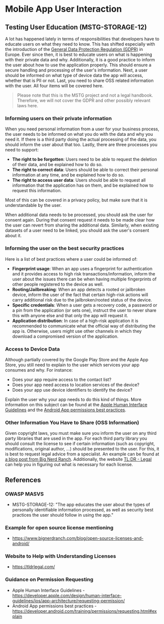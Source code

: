 # Mobile App User Interaction

## Testing User Education (MSTG-STORAGE-12)

A lot has happened lately in terms of responsibilities that developers have to
educate users on what they need to know. This has shifted especially with the
introduction of the
[General Data Protection Regulation (GDPR)](https://gdpr-info.eu/ "GDPR") in
Europe. Ever since then, it is best to educate users on what is happening with
their private data and why. Additionally, it is a good practice to inform the
user about how to use the application properly. This should ensure a secure
handling and processing of the user's information. Next, a user should be
informed on what type of device data the app will access, whether that is PII or
not. Last, you need to share OSS related information with the user. All four
items will be covered here.

> Please note that this is the MSTG project and not a legal handbook. Therefore,
> we will not cover the GDPR and other possibly relevant laws here.

### Informing users on their private information

When you need personal information from a user for your business process, the
user needs to be informed on what you do with the data and why you need it. If
there is a third party doing the actual processing of the data, you should
inform the user about that too. Lastly, there are three processes you need to
support:

- **The right to be forgotten**: Users need to be able to request the deletion
  of their data, and be explained how to do so.
- **The right to correct data**: Users should be able to correct their personal
  information at any time, and be explained how to do so.
- **The right to access user data**: Users should be able to request all
  information that the application has on them, and be explained how to request
  this information.

Most of this can be covered in a privacy policy, but make sure that it is
understandable by the user.

When additional data needs to be processed, you should ask the user for consent
again. During that consent request it needs to be made clear how the user can
revert from sharing the additional data. Similarly, when existing datasets of a
user need to be linked, you should ask the user's consent about it.

### Informing the user on the best security practices

Here is a list of best practices where a user could be informed of:

- **Fingerprint usage**: When an app uses a fingerprint for authentication and
  it provides access to high risk transactions/information, inform the user
  about the issues there can be when having multiple fingerprints of other
  people registered to the device as well.
- **Rooting/Jailbreaking**: When an app detects a rooted or jailbroken device,
  inform the user of the fact that certain high-risk actions will carry
  additional risk due to the jailbroken/rooted status of the device.
- **Specific credentials**: When a user gets a recovery code, a password or a
  pin from the application (or sets one), instruct the user to never share this
  with anyone else and that only the app will request it.
- **Application distribution**: In case of a high-risk application it is
  recommended to communicate what the official way of distributing the app is.
  Otherwise, users might use other channels in which they download a compromised
  version of the application.

### Access to Device Data

Although partially covered by the Google Play Store and the Apple App Store, you
still need to explain to the user which services your app consumes and why. For
instance:

- Does your app require access to the contact list?
- Does your app need access to location services of the device?
- Does your app use device identifiers to identify the device?

Explain the user why your app needs to do this kind of things. More information
on this subject can be found at the
[Apple Human Interface Guidelines](https://developer.apple.com/design/human-interface-guidelines/ios/app-architecture/requesting-permission/ "Apple Human Interface Guidelines")
and the
[Android App permissions best practices](https://developer.android.com/training/permissions/requesting.html#explain "Android App permissions best practices").

### Other Information You Have to Share (OSS Information)

Given copyright laws, you must make sure you inform the user on any third party
libraries that are used in the app. For each third party library you should
consult the license to see if certain information (such as copyright,
modifications, original author, ...) should be presented to the user. For this,
it is best to request legal advice from a specialist. An example can be found at
[a blog post from Big Nerd Ranch](https://www.bignerdranch.com/blog/open-source-licenses-and-android/ "Example on license overview").
Additionally, the website
[TL;DR - Legal](https://tldrlegal.com/ "TL;DR - Legal") can help you in figuring
out what is necessary for each license.

## References

### OWASP MASVS

- MSTG-STORAGE-12: "The app educates the user about the types of personally
  identifiable information processed, as well as security best practices the
  user should follow in using the app."

### Example for open source license mentioning

- <https://www.bignerdranch.com/blog/open-source-licenses-and-android/>

### Website to Help with Understanding Licenses

- <https://tldrlegal.com/>

### Guidance on Permission Requesting

- Apple Human Interface Guidelines -
  <https://developer.apple.com/design/human-interface-guidelines/ios/app-architecture/requesting-permission/>
- Android App permissions best practices -
  <https://developer.android.com/training/permissions/requesting.html#explain>
